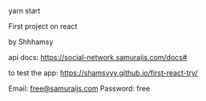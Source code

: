 yarn start

First project on react

by Shhhamsy

api docs: https://social-network.samuraijs.com/docs#

to test the app: https://shamsyyy.github.io/first-react-try/

Email: free@samuraijs.com
Password: free
